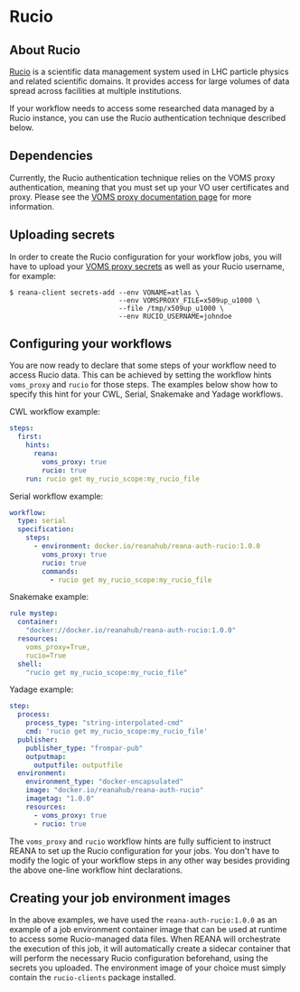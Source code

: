 # Rucio

## About Rucio

[Rucio](https://rucio.cern.ch/) is a scientific data management system used in
LHC particle physics and related scientific domains. It provides access for
large volumes of data spread across facilities at multiple institutions.

If your workflow needs to access some researched data managed by a Rucio
instance, you can use the Rucio authentication technique described below.

## Dependencies

Currently, the Rucio authentication technique relies on the VOMS proxy
authentication, meaning that you must set up your VO user certificates and
proxy. Please see the [VOMS proxy documentation page](../voms-proxy/) for more
information.

## Uploading secrets

In order to create the Rucio configuration for your workflow jobs, you will
have to upload your [VOMS proxy secrets](../voms-proxy/#uploading-secrets) as
well as your Rucio username, for example:

```console
$ reana-client secrets-add --env VONAME=atlas \
                           --env VOMSPROXY_FILE=x509up_u1000 \
                           --file /tmp/x509up_u1000 \
                           --env RUCIO_USERNAME=johndoe
```

## Configuring your workflows

You are now ready to declare that some steps of your workflow need to access
Rucio data. This can be achieved by setting the workflow hints `voms_proxy` and
`rucio` for those steps. The examples below show how to specify this hint for
your CWL, Serial, Snakemake and Yadage workflows.

CWL workflow example:

```yaml hl_lines="3 4 5 6"
steps:
  first:
    hints:
      reana:
        voms_proxy: true
        rucio: true
    run: rucio get my_rucio_scope:my_rucio_file
```

Serial workflow example:

```yaml hl_lines="6 7"
workflow:
  type: serial
  specification:
    steps:
      - environment: docker.io/reanahub/reana-auth-rucio:1.0.0
        voms_proxy: true
        rucio: true
        commands:
          - rucio get my_rucio_scope:my_rucio_file
```

Snakemake example:

```yaml hl_lines="4 5 6"
rule mystep:
  container:
    "docker://docker.io/reanahub/reana-auth-rucio:1.0.0"
  resources:
    voms_proxy=True,
    rucio=True
  shell:
    "rucio get my_rucio_scope:my_rucio_file"
```

Yadage example:

```yaml hl_lines="13 14 15"
step:
  process:
    process_type: "string-interpolated-cmd"
    cmd: 'rucio get my_rucio_scope:my_rucio_file'
  publisher:
    publisher_type: "frompar-pub"
    outputmap:
      outputfile: outputfile
  environment:
    environment_type: "docker-encapsulated"
    image: "docker.io/reanahub/reana-auth-rucio"
    imagetag: "1.0.0"
    resources:
      - voms_proxy: true
      - rucio: true
```

The `voms_proxy` and `rucio` workflow hints are fully sufficient to instruct
REANA to set up the Rucio configuration for your jobs. You don't have to modify
the logic of your workflow steps in any other way besides providing the above
one-line workflow hint declarations.

## Creating your job environment images

In the above examples, we have used the `reana-auth-rucio:1.0.0` as an
example of a job environment container image that can be used at runtime to
access some Rucio-managed data files. When REANA will orchestrate the execution
of this job, it will automatically create a sidecar container that will perform
the necessary Rucio configuration beforehand, using the secrets you uploaded.
The environment image of your choice must simply contain the `rucio-clients`
package installed.
